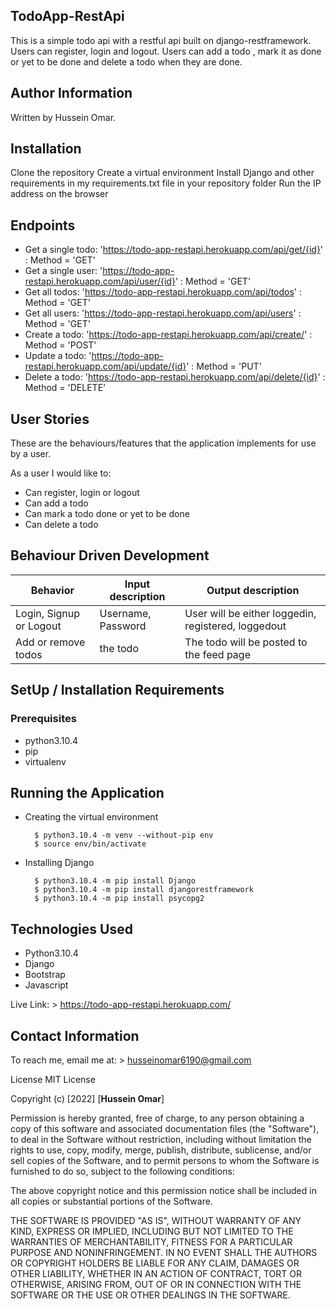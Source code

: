 ## TodoApp-RestApi

This is a simple todo api with a restful api built on django-restframework. Users can register, login and logout. Users can add a todo , mark it as done or yet to be done and delete a todo when they are done.

## Author Information

Written by Hussein Omar.

## Installation

Clone the repository
Create a virtual environment
Install Django and other requirements in my requirements.txt file in your repository folder
Run the IP address on the browser

## Endpoints

- Get a single todo: 'https://todo-app-restapi.herokuapp.com/api/get/{id}' : Method = 'GET'
- Get a single user: 'https://todo-app-restapi.herokuapp.com/api/user/{id}' : Method = 'GET'
- Get all todos: 'https://todo-app-restapi.herokuapp.com/api/todos' : Method = 'GET'
- Get all users: 'https://todo-app-restapi.herokuapp.com/api/users' : Method = 'GET'
- Create a todo: 'https://todo-app-restapi.herokuapp.com/api/create/' : Method = 'POST'
- Update a todo: 'https://todo-app-restapi.herokuapp.com/api/update/{id}' : Method = 'PUT'
- Delete a todo: 'https://todo-app-restapi.herokuapp.com/api/delete/{id}' : Method = 'DELETE'

## User Stories

These are the behaviours/features that the application implements for use by a user.

As a user I would like to:

- Can register, login or logout
- Can add a todo
- Can mark a todo done or yet to be done
- Can delete a todo

## Behaviour Driven Development

| Behavior                | Input description  | Output description                                  |
| ----------------------- | ------------------ | --------------------------------------------------- |
| Login, Signup or Logout | Username, Password | User will be either loggedin, registered, loggedout |
| Add or remove todos     | the todo           | The todo will be posted to the feed page            |

## SetUp / Installation Requirements

### Prerequisites

- python3.10.4
- pip
- virtualenv

## Running the Application

- Creating the virtual environment

        $ python3.10.4 -m venv --without-pip env
        $ source env/bin/activate

- Installing Django

        $ python3.10.4 -m pip install Django
        $ python3.10.4 -m pip install djangorestframework
        $ python3.10.4 -m pip install psycopg2

## Technologies Used

- Python3.10.4
- Django
- Bootstrap
- Javascript

Live Link: > https://todo-app-restapi.herokuapp.com/

## Contact Information

To reach me, email me at: > husseinomar6190@gmail.com

License
MIT License

Copyright (c) [2022] [**Hussein Omar**]

Permission is hereby granted, free of charge, to any person obtaining a copy of this software and associated documentation files (the "Software"), to deal in the Software without restriction, including without limitation the rights to use, copy, modify, merge, publish, distribute, sublicense, and/or sell copies of the Software, and to permit persons to whom the Software is furnished to do so, subject to the following conditions:

The above copyright notice and this permission notice shall be included in all copies or substantial portions of the Software.

THE SOFTWARE IS PROVIDED "AS IS", WITHOUT WARRANTY OF ANY KIND, EXPRESS OR IMPLIED, INCLUDING BUT NOT LIMITED TO THE WARRANTIES OF MERCHANTABILITY, FITNESS FOR A PARTICULAR PURPOSE AND NONINFRINGEMENT. IN NO EVENT SHALL THE AUTHORS OR COPYRIGHT HOLDERS BE LIABLE FOR ANY CLAIM, DAMAGES OR OTHER LIABILITY, WHETHER IN AN ACTION OF CONTRACT, TORT OR OTHERWISE, ARISING FROM, OUT OF OR IN CONNECTION WITH THE SOFTWARE OR THE USE OR OTHER DEALINGS IN THE SOFTWARE.
